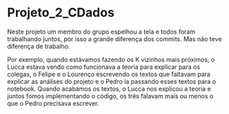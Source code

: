 # Projeto_2_CDados

Neste projeto um membro do grupo espelhou a tela e todos foram trabalhando juntos, por isso a grande diferença dos commits. Mas não teve diferença de trabalho.

Por exemplo, quando estávamos fazendo os K vizinhos mais próximos, o Lucca estava vendo como funcionava a teoria para explicar para os colegas, o Felipe e o Lourenço escrevendo os textos que faltavam para explicar as análises do projeto e o Pedro ia passando esses textos para o notebook. Quando acabamos os textos, o Lucca nos explicou a teoria e juntos fomos implementando o código, os três falavam mais ou menos o que o Pedro precisava escrever.

